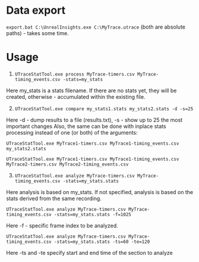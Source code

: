 # Data export
`export.bat C:\UnrealInsights.exe C:\MyTrace.utrace` (both are absolute paths) - takes some time.

# Usage

1. `UTraceStatTool.exe process MyTrace-timers.csv MyTrace-timing_events.csv -stats=my_stats`

Here my_stats is a stats filename. If there are no stats yet, they will be created, otherwise - accumulated within the existing file.


2. `UTraceStatTool.exe compare my_stats1.stats my_stats2.stats -d -s=25`

Here -d - dump results to a file (results.txt), -s - show up to 25 the most important changes
Also, the same can be done with inplace stats processing instead of one (or both) of the arguments:

`UTraceStatTool.exe MyTrace1-timers.csv MyTrace1-timing_events.csv my_stats2.stats`

`UTraceStatTool.exe MyTrace1-timers.csv MyTrace1-timing_events.csv MyTrace2-timers.csv MyTrace2-timing_events.csv`


3. `UTraceStatTool.exe analyze MyTrace-timers.csv MyTrace-timing_events.csv -stats=my_stats.stats`

Here analysis is based on my_stats. If not specified, analysis is based on the stats derived from the same recording.

`UTraceStatTool.exe analyze MyTrace-timers.csv MyTrace-timing_events.csv -stats=my_stats.stats -f=1025`

Here -f - specific frame index to be analyzed.

`UTraceStatTool.exe analyze MyTrace-timers.csv MyTrace-timing_events.csv -stats=my_stats.stats -ts=60 -te=120`

Here -ts and -te specify start and end time of the section to analyze
